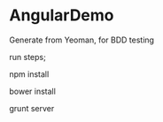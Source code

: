 AngularDemo
===========

Generate from Yeoman, for BDD testing


run steps;

<p>npm install </p>
<p>bower install </p>
<p>grunt server </p>
